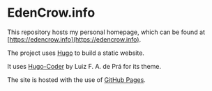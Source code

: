 # EdenCrow.info
This repository hosts my personal homepage, which can be found at [https://edencrow.info](https://edencrow.info).

The project uses [Hugo](https://github.com/gohugoio/hugo) to build a static website.

It uses [Hugo-Coder](https://github.com/luizdepra/hugo-coder) by Luiz F. A. de Prá for its theme.

The site is hosted with the use of [GitHub Pages](https://pages.github.com/).